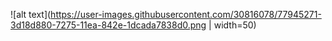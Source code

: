![alt text](https://user-images.githubusercontent.com/30816078/77945271-3d18d880-7275-11ea-842e-1dcada7838d0.png | width=50)

